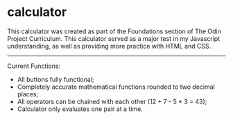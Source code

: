 # calculator
This calculator was created as part of the Foundations section of The Odin Project Curriculum. This calculator served as a major test in my Javascript understanding, as well as providing more practice with HTML and CSS.

-----

Current Functions:

 - All buttons fully functional;
 - Completely accurate mathematical functions rounded to two decimal places;
 - All operators can be chained with each other (12 + 7 - 5 * 3 = 43);
 - Calculator only evaluates one pair at a time.
